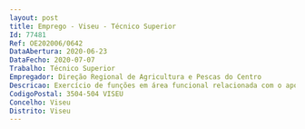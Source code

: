 ```yaml
--- 
layout: post
title: Emprego - Viseu - Técnico Superior
Id: 77481
Ref: OE202006/0642
DataAbertura: 2020-06-23
DataFecho: 2020-07-07
Trabalho: Técnico Superior
Empregador: Direção Regional de Agricultura e Pescas do Centro
Descricao: Exercício de funções em área funcional relacionada com o apoio técnico aos viticultores e à experimentação no Centro de Estudos Vitivinícolas do Dão. Local de trabalho  NELAS.
CodigoPostal: 3504-504 VISEU
Concelho: Viseu
Distrito: Viseu
--- 
```

